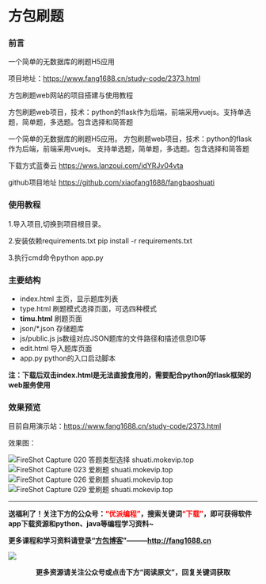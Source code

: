 <!--
 * @Author: 方包
 * @Date: 2021-10-6 13:54:03
 * @LastEditors: 方包博客
-->
<h1>方包刷题</h1>

<h3>前言</h3>

<p>一个简单的无数据库的刷题H5应用</p>

项目地址：https://www.fang1688.cn/study-code/2373.html

方包刷题web网站的项目搭建与使用教程

方包刷题web项目，技术：python的flask作为后端，前端采用vuejs。支持单选题，简单题，多选题。包含选择和简答题

一个简单的无数据库的刷题H5应用。
方包刷题web项目，技术：python的flask作为后端，前端采用vuejs。
支持单选题，简单题，多选题。包含选择和简答题


下载方式蓝奏云   https://wws.lanzoui.com/idYRJv04vta

github项目地址 https://github.com/xiaofang1688/fangbaoshuati



<h3>使用教程</h3>
1.导入项目,切换到项目根目录。
 
2.安装依赖requirements.txt pip 
install -r requirements.txt
  
3.执行cmd命令python app.py

<h3>主要结构</h3>
<ul>
    <li>index.html      主页，显示题库列表</li>
    <li>type.html       刷题模式选择页面，可选四种模式</li>
    <li><b>timu.html</b>      刷题页面</li>
    <li>json/*.json    存储题库</li>
    <li>js/public.js     js数组对应JSON题库的文件路径和描述信息ID等</li>
    <li>edit.html    导入题库页面</li>
    <li>app.py    python的入口启动脚本</li>
</ul>

<p><b>注：下载后双击index.html是无法直接食用的，需要配合python的flask框架的web服务使用</b></p>

<h3>效果预览</h3>
<p>目前自用演示站：<a href="https://www.fang1688.cn/study-code/2373.html">https://www.fang1688.cn/study-code/2373.html</a></p>
<p>效果图：</p>

<img src="https://s1.ax1x.com/2020/09/14/wD8KBQ.png" alt="FireShot Capture 020 答题类型选择 shuati.mokevip.top" border="0">
<img src="https://s1.ax1x.com/2020/09/14/wD8lAs.png" alt="FireShot Capture 023 爱刷题 shuati.mokevip.top" border="0">
<img src="https://s1.ax1x.com/2020/09/14/wD81Nn.png" alt="FireShot Capture 026 爱刷题 shuati.mokevip.top" border="0">
<img src="https://s1.ax1x.com/2020/09/14/wD83hq.png" alt="FireShot Capture 029 爱刷题 shuati.mokevip.top" border="0">




<hr />
<strong>送福利了！关注下方的公众号：<span style="color: #ff0000;">“优派编程”</span>，搜索关键词<span style="color: #ff0000;">“下载”</span>，即可获得软件app下载资源和python、java等编程学习资料~</strong>

<strong>更多课程和学习资料请登录“<span class="wp_keywordlink"><a title="方包博客" href="https://www.fang1688.cn/">方包博客</a></span>”———http://fang1688.cn</strong>

<section><section data-mpa-category="模板" data-mid=""><section data-mid=""><section data-mid=""><section data-mid=""></section><section data-mid=""><strong><img class="aligncenter" src="https://www.fang1688.cn/wp-content/uploads/2021/03/frc-ff8bffebb6e5bd9454fc0d84aac22424.jpeg" /></strong></section></section></section></section></section>
<p style="text-align: center;"><strong>更多资源请关注公众号或点击下方“阅读原文”，回复关键词获取</strong></p>